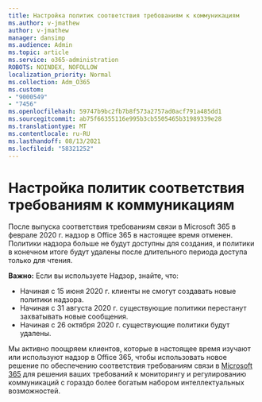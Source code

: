 ```yaml
---
title: Настройка политик соответствия требованиям к коммуникациям
ms.author: v-jmathew
author: v-jmathew
manager: dansimp
ms.audience: Admin
ms.topic: article
ms.service: o365-administration
ROBOTS: NOINDEX, NOFOLLOW
localization_priority: Normal
ms.collection: Adm_O365
ms.custom:
- "9000549"
- "7456"
ms.openlocfilehash: 59747b9bc2fb7b8f573a2757ad0acf791a485dd1
ms.sourcegitcommit: ab75f66355116e995b3cb5505465b31989339e28
ms.translationtype: MT
ms.contentlocale: ru-RU
ms.lasthandoff: 08/13/2021
ms.locfileid: "58321252"
---
```

# <a name="configure-communication-compliance-policies"></a>Настройка политик соответствия требованиям к коммуникациям

После выпуска соответствия требованиям связи в Microsoft 365 в феврале 2020 г. надзор в Office 365 в настоящее время отменен. Политики надзора больше не будут доступны для создания, и политики в конечном итоге будут удалены после длительного периода доступа только для чтения.

**Важно:** Если вы используете Надзор, знайте, что:

- Начиная с 15 июня 2020 г. клиенты не смогут создавать новые политики надзора.
- Начиная с 31 августа 2020 г. существующие политики перестанут захватывать новые сообщения.
- Начиная с 26 октября 2020 г. существующие политики будут удалены.

Мы активно поощряем клиентов, которые в настоящее время изучают или используют надзор в Office 365, чтобы использовать новое решение по обеспечению соответствия требованиям связи в [Microsoft 365](https://go.microsoft.com/fwlink/?linkid=2128593) для решения ваших требований к мониторингу и регулированию коммуникаций с гораздо более богатым набором интеллектуальных возможностей.
